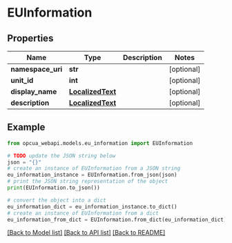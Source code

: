 # EUInformation


## Properties

Name | Type | Description | Notes
------------ | ------------- | ------------- | -------------
**namespace_uri** | **str** |  | [optional] 
**unit_id** | **int** |  | [optional] 
**display_name** | [**LocalizedText**](LocalizedText.md) |  | [optional] 
**description** | [**LocalizedText**](LocalizedText.md) |  | [optional] 

## Example

```python
from opcua_webapi.models.eu_information import EUInformation

# TODO update the JSON string below
json = "{}"
# create an instance of EUInformation from a JSON string
eu_information_instance = EUInformation.from_json(json)
# print the JSON string representation of the object
print(EUInformation.to_json())

# convert the object into a dict
eu_information_dict = eu_information_instance.to_dict()
# create an instance of EUInformation from a dict
eu_information_from_dict = EUInformation.from_dict(eu_information_dict)
```
[[Back to Model list]](../README.md#documentation-for-models) [[Back to API list]](../README.md#documentation-for-api-endpoints) [[Back to README]](../README.md)


